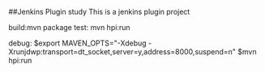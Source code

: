 ##Jenkins Plugin study
This is a jenkins plugin project

build:mvn package
test: mvn hpi:run

debug:
$export MAVEN_OPTS="-Xdebug -Xrunjdwp:transport=dt_socket,server=y,address=8000,suspend=n"
$mvn hpi:run
